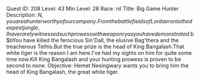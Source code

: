 Quest ID: 208
Level: 43
Min Level: 28
Race: nil
Title: Big Game Hunter
Description: $N, you are a hunter worthy of our company.From the battlefields of Lordaeron to the deepest jungle, I have rarely witnessed such prowess with weaponry as you have demonstrated.$b$bYou have killed the ferocious Sin'Dall, the elusive Bag'thera and the treacherous Tethis.But the true prize is the head of King Bangalash.That white tiger is the reason I am here.I've had my sights on him for quite some time now.Kill King Bangalash and your hunting prowess is proven to be second to none.
Objective: Hemet Nesingwary wants you to bring him the head of King Bangalash, the great white tiger.
